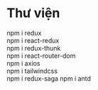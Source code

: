 # Thư viện <br/>
npm i redux <br/>
npm i react-redux <br/>
npm i redux-thunk <br/>
npm i react-router-dom </br>
npm i axios <br/>
npm i tailwindcss <br/>
npm i redux-saga
npm i antd
